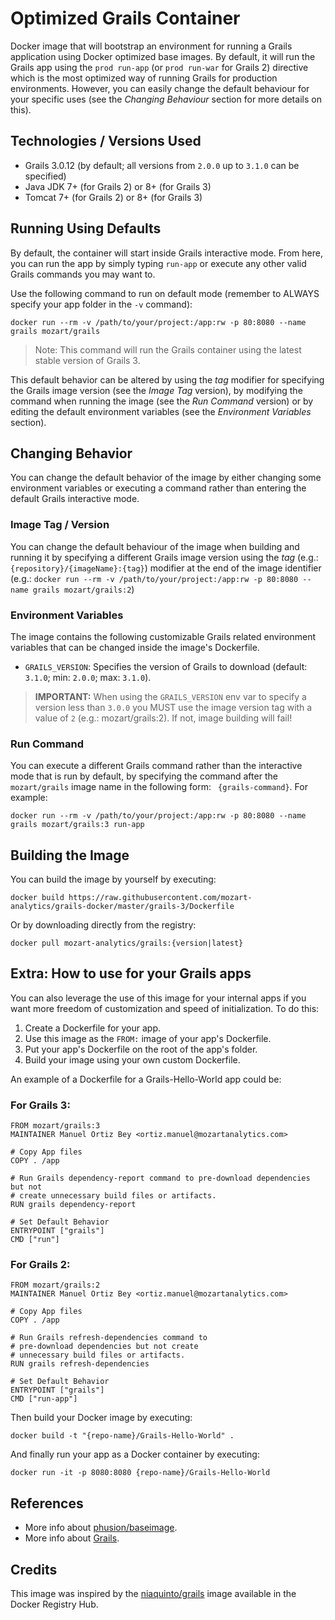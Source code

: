 # Optimized Grails Container #

Docker image that will bootstrap an environment for running a Grails application using Docker optimized base images. By default, it will run the Grails app using the `prod run-app` (or `prod run-war` for Grails 2) directive which is the most optimized way of running Grails for production environments. However, you can easily change the default behaviour for your specific uses (see the _Changing Behaviour_ section for more details on this).

## Technologies / Versions Used
- Grails 3.0.12 (by default; all versions from `2.0.0` up to `3.1.0` can be specified) 
- Java JDK 7+ (for Grails 2) or 8+ (for Grails 3)
- Tomcat 7+ (for Grails 2) or 8+ (for Grails 3)

## Running Using Defaults ##
By default, the container will start inside Grails interactive mode. From here, you can run the app by simply typing `run-app` or execute any other valid Grails commands you may want to. 

Use the following command to run on default mode (remember to ALWAYS specify your app folder in the `-v` command):

`docker run --rm -v /path/to/your/project:/app:rw -p 80:8080 --name grails mozart/grails` 

> Note: This command will run the Grails container using the latest stable version of Grails 3. 

This default behavior can be altered by using the _tag_ modifier for specifying the Grails image version (see the _Image Tag_ version), by modifying the command when running the image (see the _Run Command_ version) or by editing the default environment variables (see the _Environment Variables_ section). 

## Changing Behavior 
You can change the default behavior of the image by either changing some environment variables or executing a command rather than entering the default Grails interactive mode.

### Image Tag / Version
You can change the default behaviour of the image when building and running it by specifying a different Grails image version using the _tag_ (e.g.:`{repository}/{imageName}:{tag}`) modifier at the end of the image identifier (e.g.: `docker run --rm -v /path/to/your/project:/app:rw -p 80:8080 --name grails mozart/grails:2`)

### Environment Variables 
The image contains the following customizable Grails related environment variables that can be changed inside the image's Dockerfile.

 - `GRAILS_VERSION`: Specifies the version of Grails to download (default: `3.1.0`; min: `2.0.0`; max: `3.1.0`).

> **IMPORTANT:** When using the `GRAILS_VERSION` env var to specify a version less than `3.0.0` you MUST use the image version tag with a value of `2` (e.g.: mozart/grails:2). If not, image building will fail!

### Run Command 
You can execute a different Grails command rather than the interactive mode that is run by default, by specifying the command after the `mozart/grails` image name in the following form: ` {grails-command}`. For example:

`docker run --rm -v /path/to/your/project:/app:rw -p 80:8080 --name grails mozart/grails:3 run-app`

## Building the Image 
You can build the image by yourself by executing:

`docker build https://raw.githubusercontent.com/mozart-analytics/grails-docker/master/grails-3/Dockerfile`

Or by downloading directly from the registry:

`docker pull mozart-analytics/grails:{version|latest}`

## Extra: How to use for your Grails apps 
You can also leverage the use of this image for your internal apps if you want more freedom of customization and speed of initialization. To do this: 

 1. Create a Dockerfile for your app.
 2. Use this image as the `FROM:` image of your app's Dockerfile.
 3. Put your app's Dockerfile on the root of the app's folder.
 4. Build your image using your own custom Dockerfile.

An example of a Dockerfile for a Grails-Hello-World app could be:

### For Grails 3:
```
FROM mozart/grails:3
MAINTAINER Manuel Ortiz Bey <ortiz.manuel@mozartanalytics.com>

# Copy App files
COPY . /app

# Run Grails dependency-report command to pre-download dependencies but not 
# create unnecessary build files or artifacts.
RUN grails dependency-report

# Set Default Behavior
ENTRYPOINT ["grails"]
CMD ["run"]
```

### For Grails 2:
```
FROM mozart/grails:2
MAINTAINER Manuel Ortiz Bey <ortiz.manuel@mozartanalytics.com>

# Copy App files
COPY . /app

# Run Grails refresh-dependencies command to 
# pre-download dependencies but not create
# unnecessary build files or artifacts.
RUN grails refresh-dependencies

# Set Default Behavior
ENTRYPOINT ["grails"]
CMD ["run-app"]
```

Then build your Docker image by executing:

`docker build -t "{repo-name}/Grails-Hello-World" .`

And finally run your app as a Docker container by executing:

`docker run -it -p 8080:8080 {repo-name}/Grails-Hello-World`

## References
 - More info about [phusion/baseimage](https://github.com/phusion/baseimage-docker).
 - More info about [Grails](https://grails.org/).

## Credits ##
This image was inspired by the [niaquinto/grails](https://registry.hub.docker.com/u/niaquinto/grails/) image available in the Docker Registry Hub.